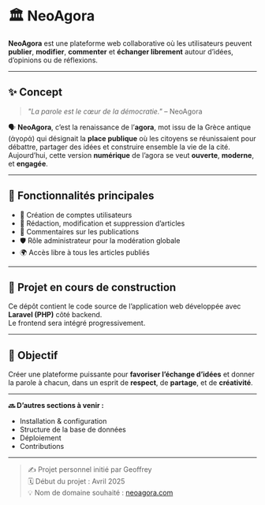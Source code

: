 # 🏛️ NeoAgora

**NeoAgora** est une plateforme web collaborative où les utilisateurs peuvent **publier**, **modifier**, **commenter** et **échanger librement** autour d’idées, d’opinions ou de réflexions.

---

## ✨ Concept

> *"La parole est le cœur de la démocratie."* – NeoAgora

🗣️ **NeoAgora**, c’est la renaissance de l’**agora**, mot issu de la Grèce antique (ἀγορά) qui désignait la **place publique** où les citoyens se réunissaient pour débattre, partager des idées et construire ensemble la vie de la cité.  
Aujourd’hui, cette version **numérique** de l’agora se veut **ouverte**, **moderne**, et **engagée**.

---

## 🔧 Fonctionnalités principales

- 👤 Création de comptes utilisateurs
- 📝 Rédaction, modification et suppression d’articles
- 💬 Commentaires sur les publications
- 🛡️ Rôle administrateur pour la modération globale
- 🌍 Accès libre à tous les articles publiés

---

## 🚧 Projet en cours de construction

Ce dépôt contient le code source de l’application web développée avec **Laravel (PHP)** côté backend.  
Le frontend sera intégré progressivement.

---

## 📌 Objectif

Créer une plateforme puissante pour **favoriser l’échange d’idées** et donner la parole à chacun, dans un esprit de **respect**, de **partage**, et de **créativité**.

---

**🔜 D’autres sections à venir :**
- Installation & configuration
- Structure de la base de données
- Déploiement
- Contributions

---

> ✍️ Projet personnel initié par Geoffrey  
> 🗓️ Début du projet : Avril 2025  
> 💡 Nom de domaine souhaité : [neoagora.com](http://neoagora.com)
